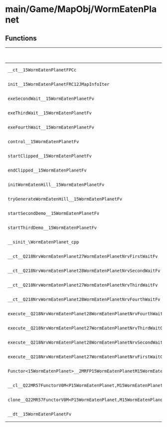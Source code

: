 # main/Game/MapObj/WormEatenPlanet

## Functions

| Name | Address | Match % |
|------|---------|---------|
| `__ct__15WormEatenPlanetFPCc` | `0x802565E4` | :x: (0.0%) |
| `init__15WormEatenPlanetFRC12JMapInfoIter` | `0x8025663C` | :x: (0.0%) |
| `exeSecondWait__15WormEatenPlanetFv` | `0x802568F0` | :x: (0.0%) |
| `exeThirdWait__15WormEatenPlanetFv` | `0x8025696C` | :x: (0.0%) |
| `exeFourthWait__15WormEatenPlanetFv` | `0x802569E8` | :x: (0.0%) |
| `control__15WormEatenPlanetFv` | `0x80256A4C` | :x: (0.0%) |
| `startClipped__15WormEatenPlanetFv` | `0x80256A54` | :x: (0.0%) |
| `endClipped__15WormEatenPlanetFv` | `0x80256A8C` | :x: (0.0%) |
| `initWormEatenHill__15WormEatenPlanetFv` | `0x80256AC4` | :x: (0.0%) |
| `tryGenerateWormEatenHill__15WormEatenPlanetFv` | `0x80256BA0` | :x: (0.0%) |
| `startSecondDemo__15WormEatenPlanetFv` | `0x80256C34` | :x: (0.0%) |
| `startThirdDemo__15WormEatenPlanetFv` | `0x80256C50` | :x: (0.0%) |
| `__sinit_\WormEatenPlanet_cpp` | `0x80256C6C` | :x: (0.0%) |
| `__ct__Q218NrvWormEatenPlanet27WormEatenPlanetNrvFirstWaitFv` | `0x80256CA8` | :x: (0.0%) |
| `__ct__Q218NrvWormEatenPlanet28WormEatenPlanetNrvSecondWaitFv` | `0x80256CB8` | :x: (0.0%) |
| `__ct__Q218NrvWormEatenPlanet27WormEatenPlanetNrvThirdWaitFv` | `0x80256CC8` | :x: (0.0%) |
| `__ct__Q218NrvWormEatenPlanet28WormEatenPlanetNrvFourthWaitFv` | `0x80256CD8` | :x: (0.0%) |
| `execute__Q218NrvWormEatenPlanet28WormEatenPlanetNrvFourthWaitCFP5Spine` | `0x80256CE8` | :x: (0.0%) |
| `execute__Q218NrvWormEatenPlanet27WormEatenPlanetNrvThirdWaitCFP5Spine` | `0x80256CF0` | :x: (0.0%) |
| `execute__Q218NrvWormEatenPlanet28WormEatenPlanetNrvSecondWaitCFP5Spine` | `0x80256CF8` | :x: (0.0%) |
| `execute__Q218NrvWormEatenPlanet27WormEatenPlanetNrvFirstWaitCFP5Spine` | `0x80256D00` | :x: (0.0%) |
| `Functor<15WormEatenPlanet>__2MRFP15WormEatenPlanetM15WormEatenPlanetFPCvPv_v_Q22MR57FunctorV0M<P15WormEatenPlanet,M15WormEatenPlanetFPCvPv_v>` | `0x80256D04` | :x: (0.0%) |
| `__cl__Q22MR57FunctorV0M<P15WormEatenPlanet,M15WormEatenPlanetFPCvPv_v>CFv` | `0x80256D44` | :x: (0.0%) |
| `clone__Q22MR57FunctorV0M<P15WormEatenPlanet,M15WormEatenPlanetFPCvPv_v>CFP7JKRHeap` | `0x80256D74` | :x: (0.0%) |
| `__dt__15WormEatenPlanetFv` | `0x80256DDC` | :x: (0.0%) |